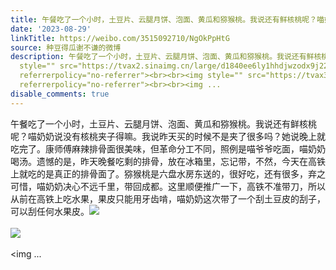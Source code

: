 ```yaml
---
title: 午餐吃了一个小时，土豆片、云腿月饼、泡面、黄瓜和猕猴桃。我说还有鲜核桃呢？喵奶奶说没有核桃夹子得嘛。我说昨天买的时候不是夹了很多吗？她说晚上就吃完了。...
date: '2023-08-29'
linkTitle: https://weibo.com/3515092710/NgOkPpHtG
source: 种豆得瓜谢不谦的微博
description: 午餐吃了一个小时，土豆片、云腿月饼、泡面、黄瓜和猕猴桃。我说还有鲜核桃呢？喵奶奶说没有核桃夹子得嘛。我说昨天买的时候不是夹了很多吗？她说晚上就吃完了。康师傅麻辣排骨面很美味，但革命分工不同，照例是喵爷爷吃面，喵奶奶喝汤。遗憾的是，昨天晚餐吃剩的排骨，放在冰箱里，忘记带，不然，今天在高铁上就吃的是真正的排骨面了。猕猴桃是六盘水房东送的，很好吃，还有很多，弃之可惜，喵奶奶决心不远千里，带回成都。这里顺便推广一下，高铁不准带刀，所以从前在高铁上吃水果，果皮只能用牙齿啃，喵奶奶这次带了一个刮土豆皮的刮子，可以刮任何水果皮。<img
  style="" src="https://tvax2.sinaimg.cn/large/d1840ee6ly1hhdjwzodx9j22eo37knpe.jpg"
  referrerpolicy="no-referrer"><br><br><img style="" src="https://tvax3.sinaimg.cn/large/d1840ee6ly1hhdjxa9xyjj22eo37k7wj.jpg"
  referrerpolicy="no-referrer"><br><br><img ...
disable_comments: true
---
```

午餐吃了一个小时，土豆片、云腿月饼、泡面、黄瓜和猕猴桃。我说还有鲜核桃呢？喵奶奶说没有核桃夹子得嘛。我说昨天买的时候不是夹了很多吗？她说晚上就吃完了。康师傅麻辣排骨面很美味，但革命分工不同，照例是喵爷爷吃面，喵奶奶喝汤。遗憾的是，昨天晚餐吃剩的排骨，放在冰箱里，忘记带，不然，今天在高铁上就吃的是真正的排骨面了。猕猴桃是六盘水房东送的，很好吃，还有很多，弃之可惜，喵奶奶决心不远千里，带回成都。这里顺便推广一下，高铁不准带刀，所以从前在高铁上吃水果，果皮只能用牙齿啃，喵奶奶这次带了一个刮土豆皮的刮子，可以刮任何水果皮。<img style="" src="https://tvax2.sinaimg.cn/large/d1840ee6ly1hhdjwzodx9j22eo37knpe.jpg" referrerpolicy="no-referrer"><br><br><img style="" src="https://tvax3.sinaimg.cn/large/d1840ee6ly1hhdjxa9xyjj22eo37k7wj.jpg" referrerpolicy="no-referrer"><br><br><img ...